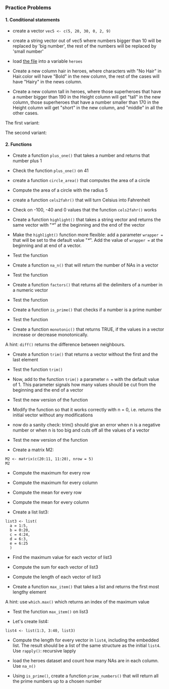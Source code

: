 ### Practice Problems

#### 1. Conditional statements

+ create a vector ```vec5 <- c(5, 20, 30, 0, 2, 9)```

+ create a string vector out of vec5 where numbers bigger than 10 will be replaced by 'big number', the rest of the numbers will be replaced by 'small number'

+ load [the file](https://raw.githubusercontent.com/dashapopova/Intro-to-R/main/HWs/heroes_information.csv) into a variable ```heroes```

+ Create a new column hair in heroes, where characters with "No Hair" in Hair.color will have "Bold" in the new column, the rest of the cases will have "Hairy" in the news column.

+ Create a new column tall in heroes, where those superheroes that have a number bigger than 190 in the Height column will get "tall" in the new column, those superheroes that have a number smaller than 170 in the Height column will get "short" in the new column, and "middle" in all the other cases.

The first variant:

The second variant:

#### 2. Functions

+ Create a function ```plus_one()``` that takes a number and returns that number plus 1

+ Check the function ```plus_one()``` on 41

+ create a function ```circle_area()``` that computes the area of a circle

+ Compute the area of a circle with the radius 5

+ create a function ```cels2fahr()``` that will turn Celsius into Fahrenheit

+ Check on -100, -40 and 0 values that the function ```cels2fahr()``` works

+ Create a function ```highlight()``` that takes a string vector and returns the same vector with "*\**" at the beginning and the end of the vector 

+ Make the ```highlight()``` function more flexible: add a parameter ```wrapper =``` that will be set to the default value "*\**". Add the value of ```wrapper =``` at the beginning and at end of a vector.

+ Test the function

+ Create a function ```na_n()``` that will return the number of NAs in a vector

+ Test the function

+ Create a function ```factors()``` that returns all the delimiters of a number in a numeric vector

+ Test the function

+ Create a function ```is_prime()``` that checks if a number is a prime number

+ Test the function

+ Create a function ```monotonic()``` that returns TRUE, if the values in a vector increase or decrease monotonically.

A hint: ```diff()``` returns the difference between neighbours.

+ Create a function ```trim()``` that returns a vector without the first and the last element

+ Test the function ```trim()```

+ Now, add to the function ```trim()``` a parameter  ```n =``` with the default value of 1. This parameter signals how many values should be cut from the beginning and the end of a vector

+ Test the new version of the function

+ Modify the function so that it works correctly with n = 0, i.e. returns the initial vector without any modifications

+ now do a sanity check: trim() should give an error when n is a negative number or when n is too big and cuts off all the values of a vector

+ Test the new version of the function

+ Create a matrix M2:

```
M2 <- matrix(c(20:11, 11:20), nrow = 5)
M2
```

+ Compute the maximum for every row

+ Compute the maximum for every column

+ Compute the mean for every row

+ Compute the mean for every column

+ Create a list list3:

```
list3 <- list(
  a = 1:5,
  b = 0:20,
  c = 4:24,
  d = 6:3,
  e = 6:25
  )
```

+ Find the maximum value for each vector of list3


+ Compute the sum for each vector of list3



+ Compute the length of each vector of list3



+ Create a function ```max_item()``` that takes a list and returns the first most lengthy element

A hint: use ```which.max()``` which returns an index of the maximum value



+ Test the function ```max_item()``` on list3



+ Let's create list4:

```
list4 <- list(1:3, 3:40, list3)
```

+ Compute the length for every vector in ```list4```, including the embedded list. The result should be a list of the same structure as the initial ```list4```. Use ```rapply()```: recursive lapply



+ load the heroes dataset and count how many NAs are in each column. Use ```na_n()```



+ Using ```is_prime()```, create a function ```prime_numbers()``` that will return all the prime numbers up to a chosen number

